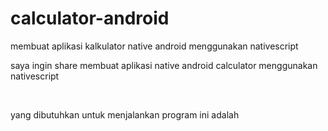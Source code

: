 # calculator-android
membuat aplikasi kalkulator native android menggunakan nativescript
<p> saya ingin share membuat aplikasi native android calculator menggunakan nativescript </p>
<br>
<p>yang dibutuhkan untuk menjalankan program ini adalah</p>

